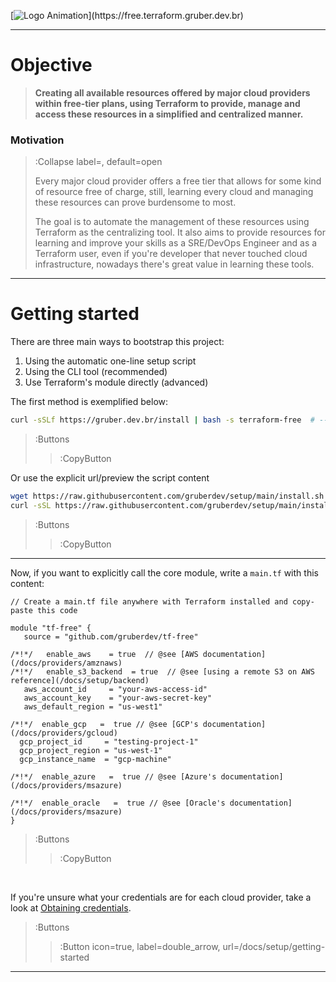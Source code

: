 [![Logo Animation](https://readme-typing-svg.herokuapp.com?font=Major+Mono+Display&color=00E7F7&size=40&vCenter=true&width=800&height=130&lines=tf-free;cloud+for+free.)](https://free.terraform.gruber.dev.br)

---

# Objective

> **Creating all available resources offered by major cloud providers within free-tier plans, using Terraform to provide, manage and access these resources in a simplified and centralized manner.**

### Motivation

> :Collapse label=, default=open
>
> Every major cloud provider offers a free tier that allows for some kind of resource free of charge, still, learning every cloud and managing these resources can prove burdensome to most.
>
> The goal is to automate the management of these resources using Terraform as the centralizing tool. It also aims to provide resources for learning and improve your skills as a SRE/DevOps Engineer and as a Terraform user, even if you're developer that never touched cloud infrastructure, nowadays there's great value in learning these tools.

---

# Getting started

There are three main ways to bootstrap this project:

1. Using the automatic one-line setup script
2. Using the CLI tool (recommended)
3. Use Terraform's module directly (advanced)

The first method is exemplified below:

```bash | --no-wmbar
curl -sSLf https://gruber.dev.br/install | bash -s terraform-free  # --> click to copy the command
```

> :Buttons
>
> > :CopyButton

Or use the explicit url/preview the script content

```bash | --no-wmbar
wget https://raw.githubusercontent.com/gruberdev/setup/main/install.sh && cat install.sh && rm install.sh # --> direct url to the bash script, click to copy
curl -sSL https://raw.githubusercontent.com/gruberdev/setup/main/install.sh | bash -s terraform-free
```

> :Buttons
>
> > :CopyButton

---

Now, if you want to explicitly call the core module, write a `main.tf` with this content:

```hcl | /example/main.tf
// Create a main.tf file anywhere with Terraform installed and copy-paste this code

module "tf-free" {
   source = "github.com/gruberdev/tf-free"

/*!*/   enable_aws    = true  // @see [AWS documentation](/docs/providers/amznaws)
/*!*/   enable_s3_backend  = true  // @see [using a remote S3 on AWS reference](/docs/setup/backend)
   aws_account_id     = "your-aws-access-id"
   aws_account_key    = "your-aws-secret-key"
   aws_default_region = "us-west1"

/*!*/  enable_gcp   =  true // @see [GCP's documentation](/docs/providers/gcloud)
  gcp_project_id     = "testing-project-1"
  gcp_project_region = "us-west-1"
  gcp_instance_name  = "gcp-machine"

/*!*/  enable_azure   =  true // @see [Azure's documentation](/docs/providers/msazure)

/*!*/  enable_oracle   =  true // @see [Oracle's documentation](/docs/providers/msazure)
}
```

> :Buttons
>
> > :CopyButton

<br>

If you're unsure what your credentials are for each cloud provider, take a look at [Obtaining credentials](/docs/setup/first-run).

> :Buttons
>
> > :Button icon=true, label=double_arrow, url=/docs/setup/getting-started

---

<!-- Images URLs -->

[drone-img]: https://img.shields.io/drone/build/gruberdev/tf-free?label=Pipeline%20Status&color=46bac0&labelColor=1F1F1F&logo=Drone&style=for-the-badge&server=https%3A%2F%2Fdrone.gruber.dev.br
[docs-img]: https://img.shields.io/badge/read%20documentation-online?style=flat-square&logo=zeit&color=black

<!-- Repository links -->

[brand]: https://www.hashicorp.com/brand
[disclaimer]: https://www.hashicorp.com/trademark-policy
[guidelines]: https://www.hashicorp.com/community-guidelines
[free-aws]: https://aws.amazon.com/free/?all-free-tier
[free-gcp]: https://cloud.google.com/free
[free-docs-gcp]: https://cloud.google.com/free/docs/gcp-free-tier
[free-azure]: https://azure.microsoft.com/en-us/free/
[azure-faq]: https://azure.microsoft.com/en-us/free/free-account-faq/
[azure-full-terms]: https://azure.microsoft.com/en-us/offers/ms-azr-0044p/
[aws-faq]: https://aws.amazon.com/free/free-tier-faqs/
[go-color-url]: https://github.com/fatih/color
[go-releaser-url]: https://github.com/goreleaser/goreleaser
[go-cobra-url]: https://github.com/spf13/cobra
[shell-has-url]: https://github.com/kdabir/has
[go-prompt-url]: https://github.com/c-bata/go-prompt
[go-task-url]: https://github.com/go-task/task
[go-tfexec-url]: https://github.com/hashicorp/terraform-exec
[docs-repo-url]: https://github.com/CONNECT-platform/codedoc
[aws-key-info]: https://docs.aws.amazon.com/general/latest/gr/aws-sec-cred-types.html#access-keys-and-secret-access-keys
[aws-key-create]: https://aws.amazon.com/premiumsupport/knowledge-center/create-access-key/
[aws-account-create]: https://aws.amazon.com/premiumsupport/knowledge-center/create-and-activate-aws-account/
[aws-vpc-info]: https://aws.amazon.com/vpc/?vpc-blogs.sort-by=item.additionalFields.createdDate&vpc-blogs.sort-order=desc
[aws-igw-info]: https://docs.aws.amazon.com/vpc/latest/userguide/VPC_Internet_Gateway.html
[aws-ec2-info]: https://aws.amazon.com/ec2/
[aws-s3-info]: https://aws.amazon.com/s3/
[aws-rds-info]: https://aws.amazon.com/rds/
[aws-route-info]: https://docs.aws.amazon.com/vpc/latest/userguide/VPC_Route_Tables.html
[aws-sub-info]: https://docs.aws.amazon.com/vpc/latest/userguide/working-with-vpcs.html
[aws-tf-provider]: https://registry.terraform.io/providers/hashicorp/aws/latest/
[aws-regions]: https://aws.amazon.com/about-aws/global-infrastructure/
[aws-terms]: https://aws.amazon.com/free/terms/
[aws-prevent-charges]: https://aws.amazon.com/premiumsupport/knowledge-center/free-tier-charges/
[aws-alarms-free]: https://docs.aws.amazon.com/awsaccountbilling/latest/aboutv2/tracking-free-tier-usage.html#free-budget
[aws-sorted-list]: https://aws.amazon.com/free/?all-free-tier.sort-by=item.additionalFields.SortRank&all-free-tier.sort-order=asc&awsf.Free%20Tier%20Types=tier%23always-free%7Ctier%2312monthsfree&awsf.Free%20Tier%20Categories=*all
[aws-dynamodb-info]: https://aws.amazon.com/dynamodb/
[remote-tfstate-url]: https://github.com/cloudposse/terraform-aws-tfstate-backend
